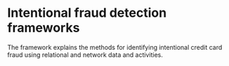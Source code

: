 # Intentional fraud detection frameworks
The framework explains the methods for identifying intentional credit card fraud using relational and network data and activities.
